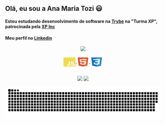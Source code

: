 
<!--
**AnaMariaTozi/AnaMariaTozi** is a ✨ _special_ ✨ repository because its `README.md` (this file) appears on your GitHub profile.
Here are some ideas to get you started:
- 🔭 I’m currently working on ...
- 🌱 I’m currently learning ...
- 👯 I’m looking to collaborate on ...
- 🤔 I’m looking for help with ...
- 💬 Ask me about ...
- 📫 How to reach me: ...
- 😄 Pronouns: ...
- ⚡ Fun fact: ...
-->

## Olá, eu sou a Ana Maria Tozi 😃
#### Estou estudando desenvolvimento de software na <a href="https://betrybe.com" target="blank">Trybe</a> na "Turma XP", patrocinada pela <a href="https://xpi.com.br" target="blank">XP Inc</a> 
#### Meu perfil no <a href="https://br.linkedin.com/in/ana-maria-tozi/" target="_blank">Linkedin</a> 
<div align="center">
  <a href="https://github.com/AnaMariaTozi">
  <img height="180em" src="https://github-readme-stats.vercel.app/api?username=AnaMariaTozi&show_icons=true&theme=merko&include_all_commits=true&count_private=true"/>
  
<div style="display: inline_block"><br>
  <img align="center" alt="Ana-Js" height="30" width="40" src="https://raw.githubusercontent.com/devicons/devicon/master/icons/javascript/javascript-plain.svg">
  <img align="center" alt="Ana-HTML" height="30" width="40" src="https://raw.githubusercontent.com/devicons/devicon/master/icons/html5/html5-original.svg">
  <img align="center" alt="Ana-CSS" height="30" width="40" src="https://raw.githubusercontent.com/devicons/devicon/master/icons/css3/css3-original.svg">

</div>

  ##

<div> 

  <a href="https://www.instagram.com/anamtozi/" target="_blank"><img src="https://img.shields.io/badge/-Instagram-%23E4405F?style=for-the-badge&logo=instagram&logoColor=white" target="_blank"></a>
  <a href="https://www.linkedin.com/in/ana-maria-tozi/?originalSubdomain=br" target="_blank"><img src="https://img.shields.io/badge/-LinkedIn-%230077B5?style=for-the-badge&logo=linkedin&logoColor=white" target="_blank"></a> 

![Snake animation](https://github.com/paolofullone/paolofullone/blob/output/github-contribution-grid-snake.svg)

</div>
